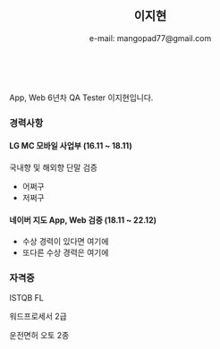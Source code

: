 <!-- resume_hodu -->

<header id="header">
  <!-- 이력서 헤더 : 이름과 타이틀 작성 -->
  <h2>이지현</h2>
 <!-- <hr> -->
  e-mail: mangopad77@gmail.com
 <!-- <hr> -->
</header>

<main>
  <article id="mainLeft">
   <section>
  <br>
  <!-- 자기 소개 -->
  <p> App, Web 6년차 QA Tester 이지현입니다.</p>
</section>
<section>
  <h3>경력사항</h3>
  <!-- 경력 작성 -->
  <h4>LG MC 모바일 사업부 (16.11 ~ 18.11)</h4>
  <p>국내향 및 해외향 단말 검증</p>
  <ul>
    <li>어쩌구</li>
    <li>저쩌구</li>
  </ul>  
  <h4>네이버 지도 App, Web 검증 (18.11 ~ 22.12) </h4>
  <ul>
    <li>수상 경력이 있다면 여기에</li>
    <li>또다른 수상 경력은 여기에</li>
  </ul>
</section>
<section>
  <h3>자격증</h3>
  <p>ISTQB FL</p>
  <p>워드프로세서 2급</p>
  <p>운전면허 오토 2종</p>
  </ul>
</section>
  </article>
</main>
